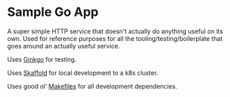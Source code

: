 # Sample Go App

A super simple HTTP service that doesn't actually do anything useful on its own.
Used for reference purposes for all the tooling/testing/boilerplate that goes
around an actually useful service.

Uses [Ginkgo](https://github.com/onsi/ginkgo) for testing.

Uses [Skaffold](https://github.com/GoogleContainerTools/skaffold) for local
development to a k8s cluster.

Uses good ol' [Makefiles](https://www.gnu.org/software/make/manual/make.html)
for all development dependencies.


